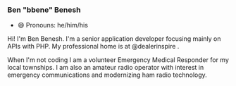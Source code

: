 ### Ben "bbene" Benesh
<!--
**bbene/bbene** is a ✨ _special_ ✨ repository because its `README.md` (this file) appears on your GitHub profile.

Here are some ideas to get you started:

- 🔭 I’m currently working on ...
- 🌱 I’m currently learning ...
- 👯 I’m looking to collaborate on ...
- 🤔 I’m looking for help with ...
- 💬 Ask me about ...
- 📫 How to reach me: ...
- 😄 Pronouns: ...
- ⚡ Fun fact: ...
-->
- 😄 Pronouns: he/him/his

Hi! I'm Ben Benesh. I'm a senior application developer focusing mainly on APIs with PHP. 
My professional home is at @dealerinspire .

When I'm not coding I am a volunteer Emergency Medical Responder for my local townships. 
I am also an amateur radio operator with interest in emergency communications and modernizing ham radio technology. 

